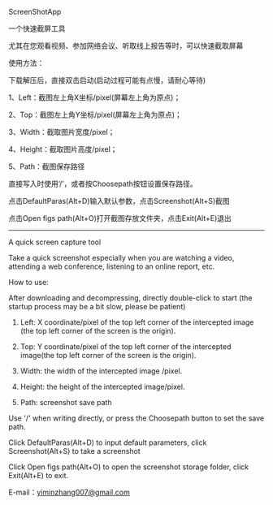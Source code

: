 ScreenShotApp


一个快速截屏工具

尤其在您观看视频、参加网络会议、听取线上报告等时，可以快速截取屏幕

使用方法：

下载解压后，直接双击启动(启动过程可能有点慢，请耐心等待)

1、Left：截图左上角X坐标/pixel(屏幕左上角为原点)；

2、Top：截图左上角Y坐标/pixel(屏幕左上角为原点)；

3、Width：截取图片宽度/pixel；

4、Height：截取图片高度/pixel；

5、Path：截图保存路径

直接写入时使用‘/’，或者按Choosepath按钮设置保存路径。

点击DefaultParas(Alt+D)输入默认参数，点击Screenshot(Alt+S)截图

点击Open figs path(Alt+O)打开截图存放文件夹，点击Exit(Alt+E)退出



------------------------------------------------------------------------------------------------------------------------------------




A quick screen capture tool


Take a quick screenshot especially when you are watching a video, attending a web conference, listening to an online report, etc.

How to use:


After downloading and decompressing, directly double-click to start (the startup process may be a bit slow, please be patient)  


1. Left: X coordinate/pixel of the top left corner of the intercepted image (the top left corner of the screen is the origin).
 

2. Top: Y coordinate/pixel of the top left corner of the intercepted image(the top left corner of the screen is the origin).


3. Width: the width of the intercepted image /pixel.


4. Height: the height of the intercepted image/pixel.


5. Path: screenshot save path


Use '/' when writing directly, or press the Choosepath button to set the save path.


Click DefaultParas(Alt+D) to input default parameters, click Screenshot(Alt+S) to take a screenshot


Click Open figs path(Alt+O) to open the screenshot storage folder, click Exit(Alt+E) to exit.





E-mail：yiminzhang007@gmail.com
                          
